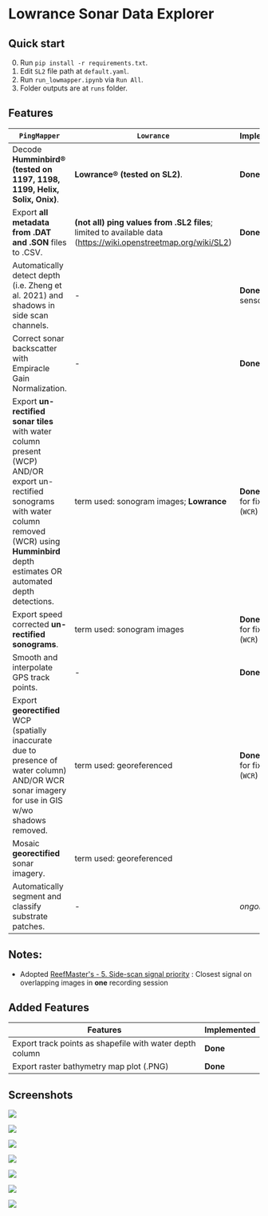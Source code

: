 # Lowrance Sonar Data Explorer

## Quick start
0. Run `pip install -r requirements.txt`.
1. Edit `SL2` file path at `default.yaml`.
2. Run `run_lowmapper.ipynb` via `Run All`.
3. Folder outputs are at `runs` folder.

## Features

| `PingMapper` | `Lowrance` | Implemented |
| - | - | - |
| Decode **Humminbird® (tested on 1197, 1198, 1199, Helix, Solix, Onix)**. | **Lowrance® (tested on SL2)**. | **Done** |
| Export **all metadata from .DAT and .SON** files to .CSV. | **(not all) ping values from .SL2 files**; limited to available data (https://wiki.openstreetmap.org/wiki/SL2) | **Done** | 
| Automatically detect depth (i.e. Zheng et al. 2021) and shadows in side scan channels. | - |**Done** (using sensor) |
| Correct sonar backscatter with Empiracle Gain Normalization. | - | **Done** |
| Export **un-rectified sonar tiles** with water column present (WCP) AND/OR export un-rectified sonograms with water column removed (WCR) using **Humminbird** depth estimates OR automated depth detections. | term used: sonogram images; **Lowrance** | **Done** (`WCP`); for fixing (`WCR`) |
| Export speed corrected **un-rectified sonograms**. | term used: sonogram images |  **Done** (WCP); for fixing (`WCR`) |
| Smooth and interpolate GPS track points. | - |  **Done** |
Export **georectified** WCP (spatially inaccurate due to presence of water column) AND/OR WCR sonar imagery for use in GIS w/wo shadows removed. | term used: georeferenced | **Done** (`WCP`); for fixing (`WCR`) |
| Mosaic **georectified** sonar imagery. | term used: georeferenced | |
| Automatically segment and classify substrate patches. | - | *ongoing* |

## Notes:

- Adopted [ReefMaster's - 5. Side-scan signal priority](https://reefmaster.com.au/sonar_viewer_reference/index.htm?context=40) : Closest signal on overlapping images in **one** recording session
  
## Added Features
| Features | Implemented |
| - | - |
| Export track points as shapefile with water depth column | **Done** |
| Export raster bathymetry map plot (.PNG) | **Done** |

## Screenshots

![](images/csv.png)

![](images/downscan.png)

![](images/primary.png)

![](images/sidescan.png)

![](images/sidescan2.png)

![](images/pointsy.png)

![](images/bathy_map.png)
